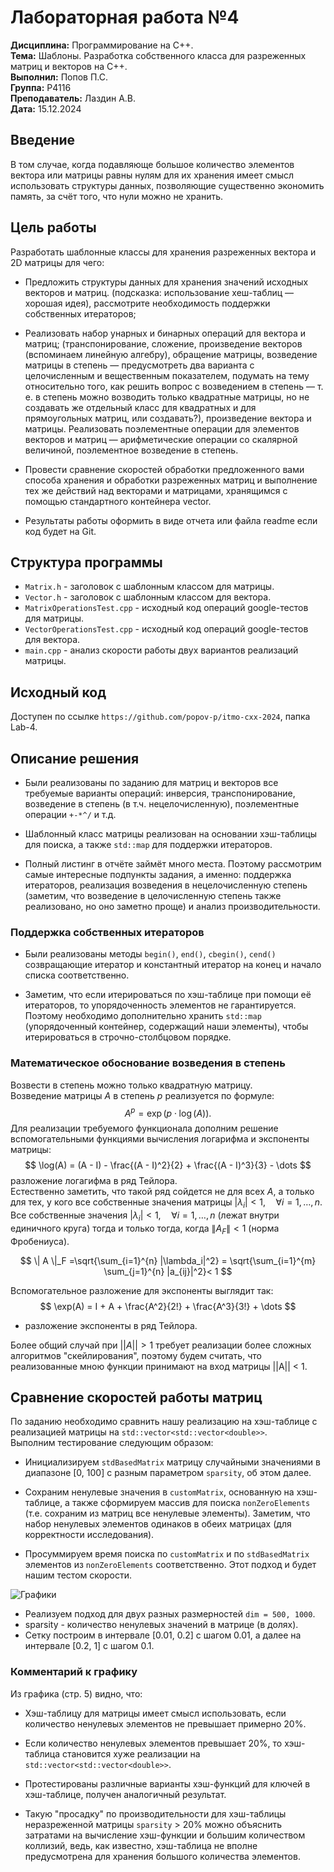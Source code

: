 # Лабораторная работа №4
**Дисциплина:** Программирование на С++.  
**Тема:** Шаблоны. Разработка собственного класса для разреженных матриц и векторов на C++.  
**Выполнил:** Попов П.С.  
**Группа:** P4116  
**Преподаватель:** Лаздин А.В.  
**Дата:** 15.12.2024

## Введение
В том случае, когда подавляюще большое количество элементов вектора или матрицы равны нулям для их хранения имеет смысл использовать структуры данных, позволяющие существенно экономить память, за счёт того, что нули можно не хранить.

## Цель работы
Разработать шаблонные классы для хранения разреженных вектора и 2D матрицы для чего:

- Предложить структуры данных для хранения значений исходных векторов и матриц. (подсказка: использование хеш-таблиц — хорошая идея), рассмотрите необходимость поддержки собственных итераторов;

- Реализовать набор унарных и бинарных операций для вектора и матриц; (транспонирование, сложение, произведение векторов (вспоминаем линейную алгебру), обращение матрицы, возведение матрицы в степень — предусмотреть два варианта с целочисленным и вещественным показателем, подумать на тему относительно того, как решить вопрос с возведением в степень — т.  е. в степень можно возводить только квадратные матрицы, но не создавать же отдельный класс для квадратных и для прямоугольных матриц, или создавать?), произведение вектора и матрицы.
Реализовать поэлементные операции для элементов векторов и матриц — арифметические операции со скалярной величиной, поэлементное возведение в степень.

- Провести сравнение скоростей обработки предложенного вами способа хранения и обработки разреженных матриц и выполнение тех же действий над векторами и матрицами, хранящимся с помощью стандартного контейнера vector.

- Результаты работы оформить в виде отчета или файла readme если код будет на Git.

## Структура программы
- `Matrix.h` - заголовок с шаблонным классом для матрицы.
- `Vector.h` - заголовок с шаблонным классом для вектора.
- `MatrixOperationsTest.cpp` - исходный код операций google-тестов для матрицы.
- `VectorOperationsTest.cpp` - исходный код операций google-тестов для вектора.
- `main.cpp` - анализ скорости работы двух вариантов реализаций матрицы.

## Исходный код 
Доступен по ссылке `https://github.com/popov-p/itmo-cxx-2024`, папка Lab-4.

## Описание решения
- Были реализованы по заданию для матриц и векторов все требуемые варианты операций: инверсия, транспонирование, возведение в степень (в т.ч. нецелочисленную), поэлементные операции `+-*^/` и т.д.
- Шаблонный класс матрицы реализован на основании хэш-таблицы для поиска, а также `std::map` для поддержки итераторов.

- Полный листинг в отчёте займёт много места.
Поэтому рассмотрим самые интересные подпункты задания,
а именно: поддержка итераторов, реализация возведения в нецелочисленную степень (заметим, что возведение в целочисленную степень также реализовано, но оно заметно проще) и анализ производительности.

### Поддержка собственных итераторов
- Были реализованы методы `begin()`, `end()`, `cbegin()`, `cend()` созвращающие итератор 
и константный итератор на конец и начало списка соответственно.

- Заметим, что если итерироваться по хэш-таблице при помощи её итераторов, то упорядоченность элементов не гарантируется.
Поэтому необходимо дополнительно хранить `std::map` (упорядоченный контейнер, содержащий наши элементы), чтобы итерироваться в строчно-столбцовом порядке.

### Математическое обоснование возведения в степень
Возвести в степень можно только квадратную матрицу.  
Возведение матрицы $A$ в степень $p$ реализуется по формуле:
$$
A^p = \exp(p \cdot \log(A)).
$$
Для реализации требуемого функционала дополним решение вспомогательными функциями вычисления логарифма и экспоненты матрицы:
$$
\log(A) = (A - I) - \frac{(A - I)^2}{2} + \frac{(A - I)^3}{3} - \dots
$$
разложение логагифма в ряд Тейлора.  
Естественно заметить, что такой ряд сойдется не для всех $A$, а  только для тех, у кого все собственные значения матрицы $|\lambda_i| < 1, \quad \forall i = 1, \ldots, n$.  
Все собственные значения $|\lambda_i| < 1, \quad \forall i = 1, \ldots, n$ (лежат внутри единичного круга) тогда и только тогда, когда $\|A_F\| < 1$ (норма Фробениуса).

$$ \| A \|_F =\sqrt{\sum_{i=1}^{n} |\lambda_i|^2} = \sqrt{\sum_{i=1}^{m} \sum_{j=1}^{n} |a_{ij}|^2}< 1 $$

Вспомогательное разложение для экспоненты выглядит так: 
$$
\exp(A) = I + A + \frac{A^2}{2!} + \frac{A^3}{3!} + \dots
$$
- разложение экспоненты в ряд Тейлора.

Более общий случай при $||A|| > 1$ требует реализации более сложных алгоритмов "скейлирования", поэтому будем считать, что реализованные мною функции принимают на вход матрицы ||A|| < 1.

## Сравнение скоростей работы матриц
По заданию необходимо сравнить нашу реализацию на хэш-таблице с реализацией матрицы на `std::vector<std::vector<double>>`.  
Выполним тестирование следующим образом:

- Инициализируем `stdBasedMatrix` матрицу случайными значениями в диапазоне [0, 100] с разным параметром `sparsity`, об этом далее.

- Сохраним ненулевые значения в `customMatrix`, основанную на хэш-таблице, а также сформируем массив для поиска `nonZeroElements`
(т.е. сохраним из матриц все ненулевые элементы). Заметим, что набор ненулевых элементов одинаков в обеих матрицах (для корректности исследования).

- Просуммируем время поиска по `customMatrix` и по `stdBasedMatrix` элементов из `nonZeroElements` соответственно.
Этот подход и будет нашим тестом скорости.

![Графики](output.png)

- Реализуем подход для двух разных размерностей `dim = 500, 1000`.
- sparsity - количество ненулевых значений в матрице (в долях).  
- Сетку построим в интервале [0.01, 0.2] c шагом 0.01, а далее на интервале [0.2, 1] с шагом 0.1.

### Комментарий к графику
Из графика (стр. 5) видно, что:

- Хэш-таблицу для матрицы имеет смысл использовать, если количество ненулевых элементов не превышает примерно 20%.

- Если количество ненулевых элементов превышает 20%, то хэш-таблица становится хуже реализации на `std::vector<std::vector<double>>`.

- Протестированы различные варианты хэш-функций для ключей в хэш-таблице, получен аналогичный результат.

- Такую "просадку" по производительности для хэш-таблицы неразреженной матрицы `sparsity` > 20% можно объяснить затратами на вычисление хэш-функции и большим количеством коллизий, ведь, как известно, хэш-таблица не вполне предусмотрена для хранения большого количества элементов.
